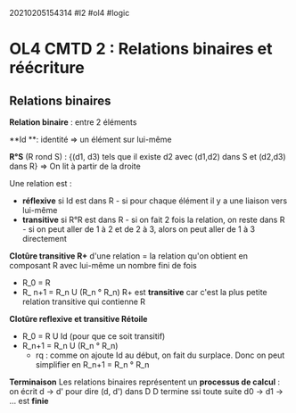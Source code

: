 20210205154314
#l2
#ol4
#logic

# OL4 CMTD 2 : Relations binaires et réécriture

## Relations binaires

**Relation binaire** : entre 2 éléments

**Id **: identité => un élément sur lui-même

**R°S** (R rond S) : {(d1, d3) tels que il existe d2 avec (d1,d2) dans S et (d2,d3) dans R}
=> On lit à partir de la droite

Une relation est :
- **réflexive** si Id est dans R 
        - si pour chaque élément il y a une liaison vers lui-même
- **transitive** si R°R est dans R 
        - si on fait 2 fois la relation, on reste dans R
        - si on peut aller de 1 à 2 et de 2 à 3, alors on peut aller de 1 à 3 directement

**Clotûre transitive R+** d'une relation = la relation qu'on obtient en composant R avec lui-même un nombre fini de fois
- R_0 = R
- R_ n+1 = R_n U (R_n ° R_n)
 R+ est **transitive** car c'est la plus petite relation transitive qui contienne R

**Clotûre reflexive et transitive Rétoile**
- R_0 = R U Id (pour que ce soit transitif)
- R_n+1 = R_n U (R_n ° R_n)
    - rq : comme on ajoute Id au début, on fait du surplace. Donc on peut simplifier en R_n+1 = R_n ° R_n

**Terminaison**
Les relations binaires représentent un **processus de calcul** : on écrit d -> d' pour dire (d, d') dans D
D termine ssi toute suite d0 -> d1 -> … est **finie**


